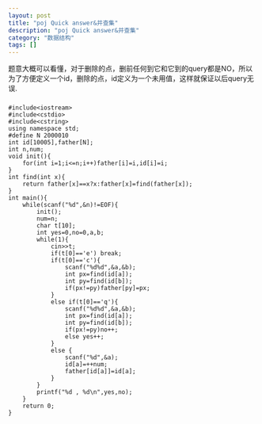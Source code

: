 ```yaml
---
layout: post
title: "poj Quick answer&并查集"
description: "poj Quick answer&并查集"
category: "数据结构"
tags: []
---
```




题意大概可以看懂，对于删除的点，删前任何到它和它到的query都是NO，所以为了方便定义一个id，删除的点，id定义为一个未用值，这样就保证以后query无误.


###

	#include<iostream>
	#include<cstdio>
	#include<cstring>
	using namespace std;
	#define N 2000010
	int id[10005],father[N];
	int n,num;
	void init(){
		for(int i=1;i<=n;i++)father[i]=i,id[i]=i;
	}
	int find(int x){
		return father[x]==x?x:father[x]=find(father[x]);
	}
	int main(){
		while(scanf("%d",&n)!=EOF){
			init();
			num=n;
			char t[10];
			int yes=0,no=0,a,b;
			while(1){
				cin>>t;
				if(t[0]=='e') break;
				if(t[0]=='c'){
					scanf("%d%d",&a,&b);
					int px=find(id[a]);
					int py=find(id[b]);
					if(px!=py)father[py]=px;
				}
				else if(t[0]=='q'){
					scanf("%d%d",&a,&b);
					int px=find(id[a]);
					int py=find(id[b]);
					if(px!=py)no++;
					else yes++;
				}
				else {
					scanf("%d",&a);
					id[a]=++num;
					father[id[a]]=id[a];
				}
			}
			printf("%d , %d\n",yes,no);
		}
		return 0;
	}

###